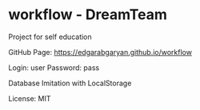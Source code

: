 # workflow - DreamTeam

Project for self education

GitHub Page: <a href="https://edgarabgaryan.github.io/workflow" target="_blank">https://edgarabgaryan.github.io/workflow</a>

Login: user
Password: pass

Database Imitation with LocalStorage

License: MIT

